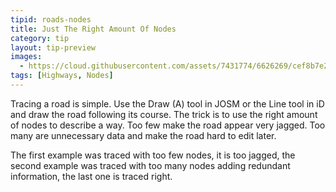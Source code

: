 ```yaml
---
tipid: roads-nodes
title: Just The Right Amount Of Nodes
category: tip
layout: tip-preview
images:
  - https://cloud.githubusercontent.com/assets/7431774/6626269/cef8b7e2-c8cb-11e4-8cda-7d1246185bf8.png
tags: [Highways, Nodes]
---
```


Tracing a road is simple. Use the Draw (A) tool in JOSM or the Line tool in iD and draw the road following its course. The trick is to use the right amount of nodes to describe a way. Too few make the road appear very jagged. Too many are unnecessary data and make the road hard to edit later.

The first example was traced with too few nodes, it is too jagged, the second example was traced with too many nodes adding redundant information, the last one is traced right.
